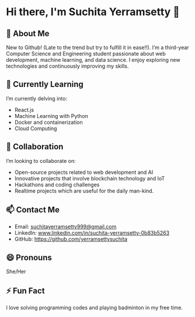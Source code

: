 # Hi there, I'm Suchita Yerramsetty 👋

## 👀 About Me
New to Github! (Late to the trend but try to fulfill it in ease!!).
I’m a third-year Computer Science and Engineering student passionate about web development, machine learning, and data science. I enjoy exploring new technologies and continuously improving my skills.

## 🌱 Currently Learning
I’m currently delving into:
- React.js
- Machine Learning with Python
- Docker and containerization
- Cloud Computing

## 💞️ Collaboration
I’m looking to collaborate on:
- Open-source projects related to web development and AI
- Innovative projects that involve blockchain technology and IoT
- Hackathons and coding challenges
- Realtime projects which are useful for the daily man-kind.

## 📫 Contact Me
- Email: suchitayerramsetty999@gmail.com
- LinkedIn: www.linkedin.com/in/suchita-yerramsetty-0b83b5263
- GitHub: https://github.com/yerramsettysuchita

## 😄 Pronouns
She/Her

## ⚡ Fun Fact
I love solving programming codes and playing badminton in my free time.


<!---
yerramsettysuchita/yerramsettysuchita is a ✨ special ✨ repository because its `README.md` (this file) appears on your GitHub profile.
You can click the Preview link to take a look at your changes.
--->
